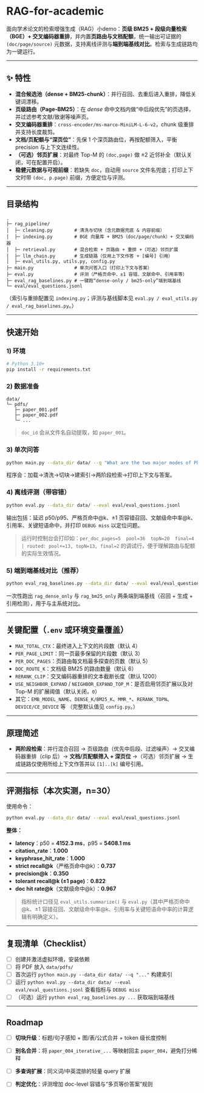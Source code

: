 # RAG-for-academic

面向学术论文的检索增强生成（RAG）小demo：**页级 BM25 + 段级向量检索（BGE）+ 交叉编码器重排**，并内置**页路由与文档配额**，统一输出可证据的 `(doc/page/source)` 元数据，支持离线评测与**端到端基线对比**。检索与生成链路均为一键运行。 

---

## ✨ 特性

* **混合候选池（dense + BM25-chunk）**：并行召回、去重后进入重排，降低关键词漂移。 
* **页级路由（Page-BM25）**：在 *dense* 命中文档内做“中后段优先”的页选择，并过滤参考文献/致谢等噪声页。 
* **交叉编码器重排**：`cross-encoder/ms-marco-MiniLM-L-6-v2`，chunk 级重排并支持长度裁剪。 
* **文档/页配额与“深页位”**：先保 1 个深页路由位，再按配额筛入，平衡 precision 与上下文连续性。 
* **（可选）邻页扩展**：对最终 Top-M 的 `(doc,page)` 做 ±2 近邻补全（默认关闭，可在配置开启）。 
* **稳健元数据与可视前缀**：若缺失 `doc`，自动用 `source` 文件名兜底；打印上下文时带 `(doc, p.page)` 前缀，方便定位与评测。 

---

## 目录结构

```
.
├─ rag_pipeline/
│  ├─ cleaning.py        # 清洗与切块（含元数据兜底 & 内容前缀）
│  ├─ indexing.py        # BGE 向量库 + BM25（doc/page/chunk）+ 交叉编码器
│  ├─ retrieval.py       # 混合检索 + 页路由 + 重排 +（可选）邻页扩展
│  ├─ llm_chain.py       # 生成链路（仅用上下文作答 + [编号] 引用）
│  ├─ eval_utils.py, utils.py, config.py
├─ main.py               # 单次问答入口（打印上下文与答案）
├─ eval.py               # 评测（严格页命中、±1 容错、文献命中、引用率等）
├─ eval_rag_baselines.py # 一键跑“dense-only / bm25-only”端到端基线
└─ eval/eval_questions.jsonl
```

（索引与重排配置见 `indexing.py`；评测与基线脚本见 `eval.py / eval_utils.py / eval_rag_baselines.py`。）   

---

## 快速开始

### 1) 环境

```bash
# Python 3.10+
pip install -r requirements.txt
```

### 2) 数据准备

```
data/
└─ pdfs/
   ├─ paper_001.pdf
   ├─ paper_002.pdf
   └─ ...
```

> `doc_id` 会从文件名自动提取，如 `paper_001`。

### 3) 单次问答

```bash
python main.py --data_dir data/ --q "What are the two major modes of Photoacoustic Tomography?"
```

程序会：加载→清洗→切块→建索引→两阶段检索→打印上下文与答案。

### 4) 离线评测（带容错）

```bash
python eval.py --data_dir data/ --eval eval/eval_questions.jsonl
```

输出包括：延迟 p50/p95、严格页命中@k、±1 页容错召回、文献级命中率@k、引用率、关键短语命中，并打印 `DEBUG miss` 以定位问题。 

> 运行时控制台会打印如：`per_doc_pages=5  pool=36  topN=20  final=4 | routed: pool+=13, topN=13, final=2` 的调试行，便于理解路由与配额的实际生效情况。

### 5) 端到端基线对比（推荐）

```bash
python eval_rag_baselines.py --data_dir data/ --eval eval/eval_questions.jsonl
```

一次性跑出 `rag_dense_only` 与 `rag_bm25_only` 两条端到端基线（召回 + 生成 + 引用检测），用于与主系统对比。 

---

## 关键配置（`.env` 或环境变量覆盖）

* `MAX_TOTAL_CTX`：最终进入上下文的片段数（默认 4）
* `PER_PAGE_LIMIT`：同一页最多保留的片段数（默认 3）
* `PER_DOC_PAGES`：页路由每文档最多探查的页数（默认 5）
* `DOC_ROUTE_K`：文档级 BM25 的路由数量（默认 6）
* `RERANK_CLIP`：交叉编码器重排的文本截断长度（默认 1200）
* `USE_NEIGHBOR_EXPAND` / `NEIGHBOR_EXPAND_TOP_M`：是否启用邻页扩展以及对 Top-M 的扩展阈值（默认关闭，`0`）
* 其它：`EMB_MODEL_NAME`、`DENSE_K/BM25_K`、`MMR_*`、`RERANK_TOPN`、`DEVICE/CE_DEVICE` 等
  （完整默认值见 `config.py`。） 

---

## 原理简述

* **两阶段检索**：并行混合召回 → 页级路由（优先中后段、过滤噪声）→ 交叉编码器重排（clip 后）→ **文档/页配额筛入 + 深页位** →（可选）邻页扩展 → 生成链路仅使用所给上下文作答并以 `[1]..[k]` 编号引用。    

---

## 评测指标（本次实测，n=30）

使用命令：

```bash
python eval.py --data_dir data/ --eval eval/eval_questions.jsonl
```

**整体：**

* **latency**：p50 = **4152.3 ms**，p95 = **5408.1 ms**
* **citation_rate**：**1.000**
* **keyphrase_hit_rate**：**1.000**
* **strict recall@k**（严格页命中@k）：**0.737**
* **precision@k**：**0.350**
* **tolerant recall@k (±1 page)**：**0.822**
* **doc hit rate@k**（文献级命中@k）：**0.967**

> 指标统计口径见 `eval_utils.summarize()` 与 `eval.py`（其中严格页命中@k、±1 容错召回、文献级命中率@k、引用率与关键短语命中率的计算逻辑有明确定义）。 

---


## 复现清单（Checklist）

* [ ] 创建并激活虚拟环境，安装依赖
* [ ] 将 PDF 放入 `data/pdfs/`
* [ ] 首次运行 `python main.py --data_dir data/ --q "..."` 构建索引
* [ ] 运行 `python eval.py --data_dir data/ --eval eval/eval_questions.jsonl` 查看指标与 `DEBUG miss`
* [ ] （可选）运行 `python eval_rag_baselines.py ...` 获取端到端基线

---

## Roadmap

* [ ] **切块升级**：标题/句子感知 + 图/表/公式合并 + token 级长度控制
* [ ] **别名合并**：将 `paper_004_iterative_...` 等映射回主 `paper_004`，避免打分稀释
* [ ] **多查询扩展**：同义词/中英混排的轻量 query 扩展
* [ ] **判定优化**：评测增加 doc-level 容错与“多页等价答案”规则


